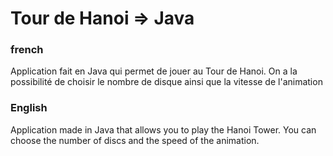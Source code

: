 # Tour de Hanoi => Java

### french
Application fait en Java qui permet de jouer au Tour de Hanoi. 
On a la possibilité de choisir le nombre de disque ainsi que la vitesse de l'animation

### English
Application made in Java that allows you to play the Hanoi Tower. 
You can choose the number of discs and the speed of the animation.
